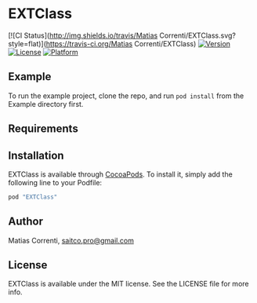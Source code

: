 # EXTClass

[![CI Status](http://img.shields.io/travis/Matias Correnti/EXTClass.svg?style=flat)](https://travis-ci.org/Matias Correnti/EXTClass)
[![Version](https://img.shields.io/cocoapods/v/EXTClass.svg?style=flat)](http://cocoapods.org/pods/EXTClass)
[![License](https://img.shields.io/cocoapods/l/EXTClass.svg?style=flat)](http://cocoapods.org/pods/EXTClass)
[![Platform](https://img.shields.io/cocoapods/p/EXTClass.svg?style=flat)](http://cocoapods.org/pods/EXTClass)

## Example

To run the example project, clone the repo, and run `pod install` from the Example directory first.

## Requirements

## Installation

EXTClass is available through [CocoaPods](http://cocoapods.org). To install
it, simply add the following line to your Podfile:

```ruby
pod "EXTClass"
```

## Author

Matias Correnti, saitco.pro@gmail.com

## License

EXTClass is available under the MIT license. See the LICENSE file for more info.
